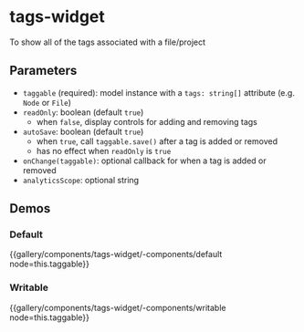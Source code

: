 # tags-widget

To show all of the tags associated with a file/project

## Parameters
- `taggable` (required): model instance with a `tags: string[]` attribute (e.g. `Node` or `File`)
- `readOnly`: boolean (default `true`)
    - when `false`, display controls for adding and removing tags
- `autoSave`: boolean (default `true`)
    - when `true`, call `taggable.save()` after a tag is added or removed
    - has no effect when `readOnly` is `true`
- `onChange(taggable)`: optional callback for when a tag is added or removed
- `analyticsScope`: optional string

## Demos

### Default
{{gallery/components/tags-widget/-components/default node=this.taggable}}

### Writable
{{gallery/components/tags-widget/-components/writable node=this.taggable}}
